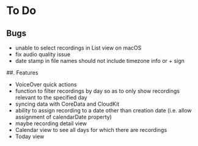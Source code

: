 #  To Do

##  Bugs

* unable to select recordings in List view on macOS
* fix audio quality issue
* date stamp in file names should not include timezone info or + sign

##. Features

* VoiceOver quick actions
* function to filter recordings by day so as to only show recordings relevant to the specified day
* syncing data with CoreData and CloudKit
* ability to assign recording to a date other than creation date (i.e. allow assignment of calendarDate property)
* maybe recording detail view
* Calendar view to see all days for which there are recordings
* Today view